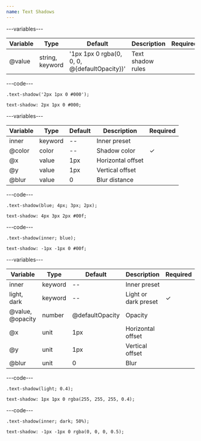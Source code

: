 ```yaml
---
name: Text Shadows
---
```


---variables---

| Variable | Type            | Default                                      | Description       | Required |
| -------- | --------------- | -------------------------------------------- | ----------------- | -------- |
| @value   | string, keyword | '1px 1px 0 rgba(0, 0, 0, @{defaultOpacity})' | Text shadow rules |          |

---code---

```less
.text-shadow('2px 1px 0 #000');
```

```less
text-shadow: 2px 1px 0 #000;
```

---variables---

| Variable | Type    | Default | Description       | Required |
| -------- | ------- | ------- | ----------------- | -------- |
| inner    | keyword | --      | Inner preset      |          |
| @color   | color   | --      | Shadow color      | &#10003; |
| @x       | value   | 1px     | Horizontal offset |          |
| @y       | value   | 1px     | Vertical offset   |          |
| @blur    | value   | 0       | Blur distance     |          |

---code---

```less
.text-shadow(blue; 4px; 3px; 2px);
```

```less
text-shadow: 4px 3px 2px #00f;
```

---code---

```less
.text-shadow(inner; blue);
```

```less
text-shadow: -1px -1px 0 #00f;
```

---variables---

| Variable         | Type    | Default         | Description          | Required |
| ---------------- | ------- | --------------- | -------------------- | -------- |
| inner            | keyword | --              | Inner preset         |          |
| light, dark      | keyword | --              | Light or dark preset | &#10003; |
| @value, @opacity | number  | @defaultOpacity | Opacity              |          |
| @x               | unit    | 1px             | Horizontal offset    |          |
| @y               | unit    | 1px             | Vertical offset      |          |
| @blur            | unit    | 0               | Blur                 |          |

---code---

```less
.text-shadow(light; 0.4);
```

```less
text-shadow: 1px 1px 0 rgba(255, 255, 255, 0.4);
```

---code---

```less
.text-shadow(inner; dark; 50%);
```

```less
text-shadow: -1px -1px 0 rgba(0, 0, 0, 0.5);
```